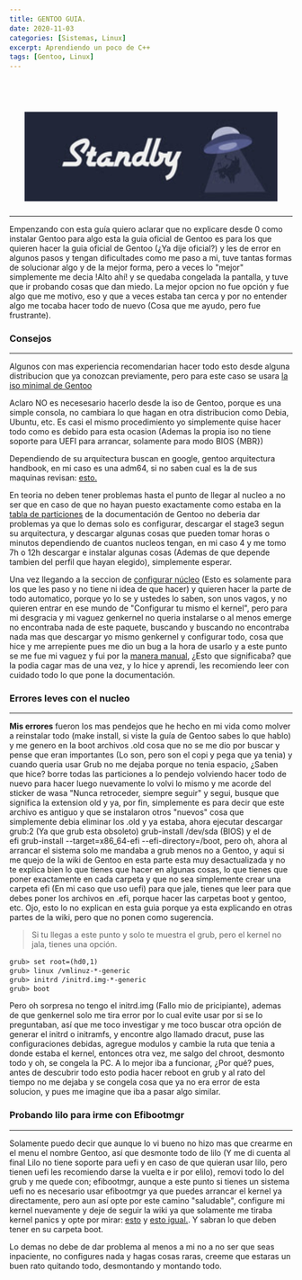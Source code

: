 ```yaml
---
title: GENTOO GUIA.
date: 2020-11-03
categories: [Sistemas, Linux]
excerpt: Aprendiendo un poco de C++
tags: [Gentoo, Linux]
---
```


<h1 align="center">
  <br>
  <a href="/"><img src="/assets/img/icon/banner.jpg" alt="Standby" width="450"></a>
</h1> 

-----

Empenzando con esta guía quiero aclarar que no explicare desde 0 como instalar Gentoo para algo esta la guia oficial de Gentoo es para los que quieren hacer la guia oficial de Gentoo (¿Ya dije oficial?) y les de error en algunos pasos y tengan dificultades como me paso a mi, tuve tantas formas de solucionar algo y de la mejor forma, pero a veces lo "mejor" simplemente me decia !Alto ahí! y se quedaba congelada la pantalla, y tuve que ir probando cosas que dan miedo. La mejor opcion no fue opción y fue algo que me motivo, eso y que a veces estaba tan cerca y por no entender algo me tocaba hacer todo de nuevo (Cosa que me ayudo, pero fue frustrante). 

### Consejos
---

Algunos con mas experiencia recomendarian hacer todo esto desde alguna distribucion que ya conozcan previamente, pero para este caso se usara [la iso minimal de Gentoo](https://www.blogger.com/#)

Aclaro NO es necesesario hacerlo desde la iso de Gentoo, porque es una simple consola, no cambiara lo que hagan en otra distribucion como Debia, Ubuntu, etc. Es casi el mismo procedimiento yo simplemente quise hacer todo como es debido para esta ocasion (Ademas la propia iso no tiene soporte para UEFI para arrancar, solamente para modo BIOS {MBR})

Dependiendo de su arquitectura buscan en google, gentoo arquitectura handbook, en mi caso es una adm64, si no saben cual es la de sus maquinas revisan: [esto.](https://wiki.gentoo.org/wiki/Handbook:Main_Page)

En teoria no deben tener problemas hasta el punto de llegar al nucleo a no ser que en caso de que no hayan puesto exactamente como estaba en la [tabla de particiones](https://wiki.gentoo.org/wiki/Handbook:AMD64/Installation/Disks/es#Por_defecto:_Utilizar_parted_para_crear_las_particiones_del_disco) de la documentación de Gentoo no deberia dar problemas ya que lo demas solo es configurar, descargar el stage3 segun su arquitectura, y descargar algunas cosas que pueden tomar horas o minutos dependiendo de cuantos nucleos tengan, en mi caso 4 y me tomo 7h o 12h descargar e instalar algunas cosas (Ademas de que depende tambien del perfil que hayan elegido), simplemente esperar.

Una vez llegando a la seccion de [configurar núcleo](https://wiki.gentoo.org/wiki/Handbook:AMD64/Installation/Kernel/es) (Esto es solamente para los que les paso y no tiene ni idea de que hacer) y quieren hacer la parte de todo automatico, porque yo lo se y ustedes lo saben, son unos vagos, y no quieren entrar en ese mundo de "Configurar tu mismo el kernel", pero para mi desgracia y mi vaguez genkernel no queria instalarse o al menos emerge no encontraba nada de este paquete, buscando y buscando no encontraba nada mas que descargar yo mismo genkernel y configurar todo, cosa que hice y me arrepiente pues me dio un bug a la hora de usarlo y a este punto se me fue mi vaguez y fui por la [manera manual](https://wiki.gentoo.org/wiki/Handbook:AMD64/Installation/Kernel/es#Por_defecto:_Configuraci.C3.B3n_manual), ¿Esto que significaba? que la podia cagar mas de una vez, y lo hice y aprendi, les recomiendo leer con cuidado todo lo que pone la documentación.

### Errores leves con el nucleo
----

**Mis errores** fueron los mas pendejos que he hecho en mi vida como molver a reinstalar todo (make install, si viste la guía de Gentoo sabes lo que hablo) y me genero en la boot archivos .old cosa que no se me dio por buscar y pense que eran importantes (Lo son, pero son el copi y pega que ya tenia) y cuando queria usar Grub no me dejaba porque no tenia espacio, ¿Saben que hice? borre todas las particiones a lo pendejo volviendo hacer todo de nuevo para hacer luego nuevamente lo volvi lo mismo y me acorde del sticker de wasa "Nunca retroceder, siempre seguir" y segui, busque que significa la extension old y ya, por fin, simplemente es para decir que este archivo es antiguo y que se instalaron otros "nuevos" cosa que simplemente debia eliminar los .old y ya estaba, ahora ejecutar descargar grub:2 (Ya que grub esta obsoleto) grub-install /dev/sda (BIOS) y el de efi grub-install --target=x86_64-efi --efi-directory=/boot, pero oh, ahora al arrancar el sistema solo me mandaba a grub menos no a Gentoo, y aqui si me quejo de la wiki de Gentoo en esta parte esta muy desactualizada y no te explica bien lo que tienes que hacer en algunas cosas, lo que tienes que poner exactamente en cada carpeta y que no sea simplemente crear una carpeta efi (En mi caso que uso uefi) para que jale, tienes que leer para que debes poner los archivos en .efi, porque hacer las carpetas boot y gentoo, etc. Ojo, esto lo no explican en esta guia porque ya esta explicando en otras partes de la wiki, pero que no ponen como sugerencia.

> Si tu llegas a este punto y solo te muestra el grub, pero el kernel no jala, tienes una opción.
 
```batch
grub> set root=(hd0,1)
grub> linux /vmlinuz-*-generic 
grub> initrd /initrd.img-*-generic 
grub> boot
```

Pero oh sorpresa no tengo el initrd.img (Fallo mio de pricipiante), ademas de que genkernel solo me tira error por lo cual evite usar por si se lo preguntaban, así que me toco investigar y me toco buscar otra opción de generar el initrd o initramfs, y encontre algo llamado dracut, puse las configuraciones debidas, agregue modulos y cambie la ruta que tenia a donde estaba el kernel, entonces otra vez, me salgo del chroot, desmonto todo y oh, se congela la PC. A lo mejor iba a funcionar, ¿Por qué? pues, antes de descubrir todo esto podia hacer reboot en grub y al rato del tiempo no me dejaba y se congela cosa que ya no era error de esta solucion, y pues me imagine que iba a pasar algo similar.

### Probando lilo para irme con Efibootmgr
----

Solamente puedo decir que aunque lo vi bueno no hizo mas que crearme en el menu el nombre Gentoo, así que desmonte todo de lilo (Y me di cuenta al final Lilo no tiene soporte para uefi y en caso de que quieran usar lilo, pero tienen uefi les recomiendo darse la vuelta e ir por elilo), removi todo lo del grub y me quede con; efibootmgr, aunque a este punto si tienes un sistema uefi no es necesario usar efibootmgr ya que puedes arrancar el kernel ya directamente, pero aun así opte por este camino "saludable", configure mi kernel nuevamente y deje de seguir la wiki ya que solamente me tiraba kernel panics y opte por mirar: [esto](https://wiki.gentoo.org/wiki/EFI_stub_kernel) y [esto igual.](https://wiki.gentoo.org/wiki/Efibootmgr#Creating_a_boot_entry). Y sabran lo que deben tener en su carpeta boot.

Lo demas no debe de dar problema al menos a mi no a no ser que seas inpaciente, no configures nada y hagas cosas raras, creeme que estaras un buen rato quitando todo, desmontando y montando todo.